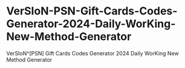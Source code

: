 # VerSIoN-PSN-Gift-Cards-Codes-Generator-2024-Daily-WorKing-New-Method-Generator
VerSIoN^[PSN] Gift Cards Codes  Generator 2024 Daily WorKing New Method Generator
